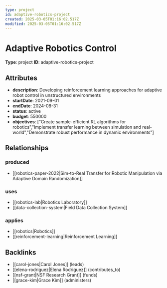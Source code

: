 ```yaml
---
type: project
id: adaptive-robotics-project
created: 2025-03-05T01:16:02.517Z
modified: 2025-03-05T01:16:02.517Z
---
```


# Adaptive Robotics Control

**Type**: project
**ID**: adaptive-robotics-project

## Attributes

- **description**: Developing reinforcement learning approaches for adaptive robot control in unstructured environments
- **startDate**: 2021-09-01
- **endDate**: 2024-08-31
- **status**: active
- **budget**: 550000
- **objectives**: ["Create sample-efficient RL algorithms for robotics","Implement transfer learning between simulation and real-world","Demonstrate robust performance in dynamic environments"]

## Relationships

### produced

- [[robotics-paper-2022|Sim-to-Real Transfer for Robotic Manipulation via Adaptive Domain Randomization]]

### uses

- [[robotics-lab|Robotics Laboratory]]
- [[data-collection-system|Field Data Collection System]]

### applies

- [[robotics|Robotics]]
- [[reinforcement-learning|Reinforcement Learning]]

## Backlinks

- [[carol-jones|Carol Jones]] (leads)
- [[elena-rodriguez|Elena Rodriguez]] (contributes_to)
- [[nsf-grant|NSF Research Grant]] (funds)
- [[grace-kim|Grace Kim]] (administers)


